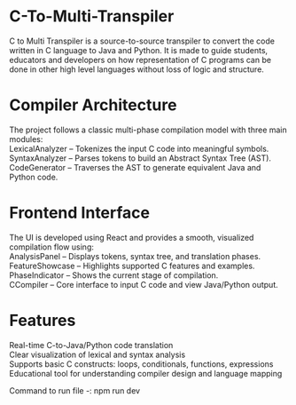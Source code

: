 # C-To-Multi-Transpiler

C to Multi Transpiler is a source-to-source transpiler to convert the code written in C language to Java and Python. It is made to guide students, educators and developers on how representation of C programs can be done in other high level languages without loss of logic and structure.

# Compiler Architecture

The project follows a classic multi-phase compilation model with three main modules:  
LexicalAnalyzer – Tokenizes the input C code into meaningful symbols.  
SyntaxAnalyzer – Parses tokens to build an Abstract Syntax Tree (AST).  
CodeGenerator – Traverses the AST to generate equivalent Java and Python code.  

# Frontend Interface

The UI is developed using React and provides a smooth, visualized compilation flow using:  
AnalysisPanel – Displays tokens, syntax tree, and translation phases.  
FeatureShowcase – Highlights supported C features and examples.  
PhaseIndicator – Shows the current stage of compilation.  
CCompiler – Core interface to input C code and view Java/Python output.  

# Features

Real-time C-to-Java/Python code translation  
Clear visualization of lexical and syntax analysis  
Supports basic C constructs: loops, conditionals, functions, expressions  
Educational tool for understanding compiler design and language mapping  

Command to run file -: npm run dev  

